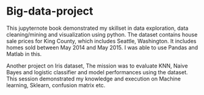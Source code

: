 # Big-data-project
This jupyternote book demonstrated my skillset in data exploration, data cleaning/mining and visualization using python. The dataset  contains house sale prices for King County, which includes Seattle, Washington. It includes homes sold between May 2014 and May 2015. I was able to use Pandas and Matlab in this.





Another project on Iris dataset, The mission was to evaluate KNN, Naive Bayes and logistic classifier and model performances using the dataset. This session demonstrated my knowledge and execution on Machine learning, Sklearn, confusion matrix etc.
